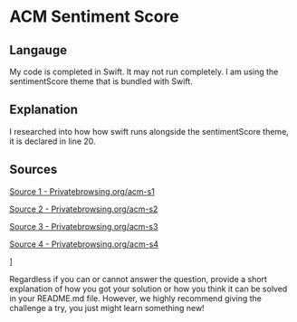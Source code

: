 # ACM Sentiment Score

## Langauge

My code is completed in Swift. It may not run completely. I am using the sentimentScore theme that is bundled with Swift.

## Explanation
I researched into how how swift runs alongside the sentimentScore theme, it is declared in line 20. 


## [](https://github.com/ACM-Research/Coding-Challenge-S21#question-one)Sources

[Source 1 - Privatebrowsing.org/acm-s1](privatebrowsing.org/acm-s1) 

[Source 2 - Privatebrowsing.org/acm-s2](privatebrowsing.org/acm-s2) 

[Source 3 - Privatebrowsing.org/acm-s3](privatebrowsing.org/acm-s3) 

[Source 4 - Privatebrowsing.org/acm-s4](privatebrowsing.org/acm-s4) 


]

Regardless if you can or cannot answer the question, provide a short explanation of how you got your solution or how you think it can be solved in your README.md file. However, we highly recommend giving the challenge a try, you just might learn something new!

